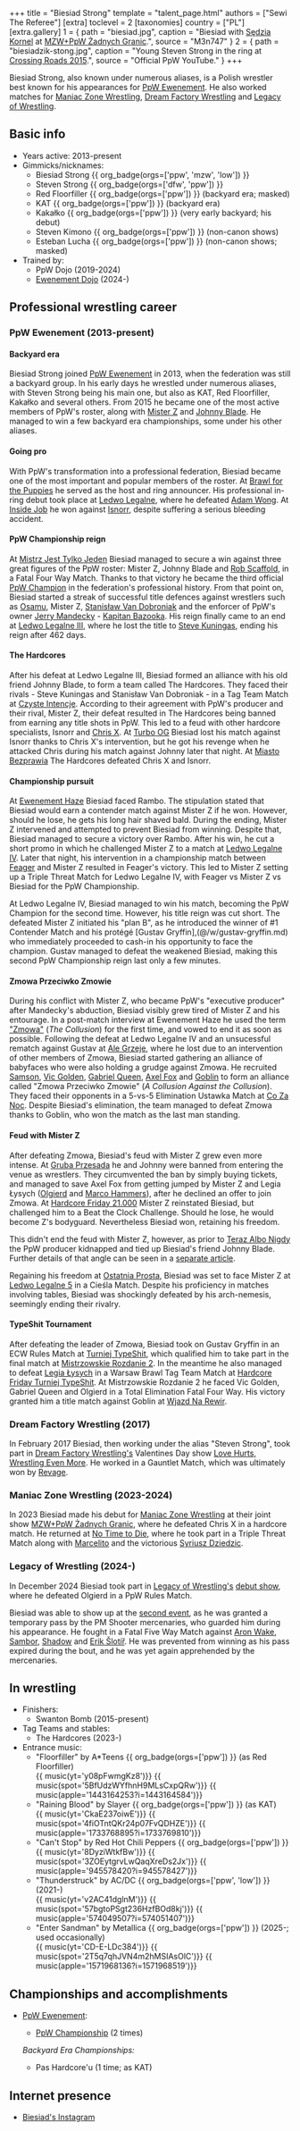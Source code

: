 +++
title = "Biesiad Strong"
template = "talent_page.html"
authors = ["Sewi The Referee"]
[extra]
toclevel = 2
[taxonomies]
country = ["PL"]
[extra.gallery]
1 = { path = "biesiad.jpg", caption = "Biesiad with [Sędzia Kornel](@/w/sedzia-kornel.md) at [MZW+PpW Żadnych Granic](@/e/mzw/2023-09-23-mzw_ppw-zadnych-granic.md).", source = "M3n747" }
2 = { path = "biesiadzik-stong.jpg", caption = "Young Steven Strong in the ring at [Crossing Roads 2015](@/e/ppw/2015-08-31-ppw-crossing-roads-2015.md).", source = "Official PpW YouTube." }
+++

Biesiad Strong, also known under numerous aliases, is a Polish wrestler best known for his appearances for [PpW Ewenement](@/o/ppw.md). He also worked matches for [Maniac Zone Wrestling](@/o/mzw.md), [Dream Factory Wrestling](@/o/dfw.md) and [Legacy of Wrestling](@/o/low.md).

## Basic info

* Years active: 2013-present
* Gimmicks/nicknames:
  - Biesiad Strong {{ org_badge(orgs=['ppw', 'mzw', 'low']) }}
  - Steven Strong {{ org_badge(orgs=['dfw', 'ppw']) }}
  - Red Floorfiller {{ org_badge(orgs=['ppw']) }} (backyard era; masked)
  - KAT {{ org_badge(orgs=['ppw']) }} (backyard era)
  - Kakałko {{ org_badge(orgs=['ppw']) }} (very early backyard; his debut)
  - Steven Kimono {{ org_badge(orgs=['ppw']) }} (non-canon shows)
  - Esteban Lucha {{ org_badge(orgs=['ppw']) }} (non-canon shows; masked)
* Trained by:
  - PpW Dojo (2019-2024)
  - [Ewenement Dojo](@/o/ewenement-dojo.md) (2024-)

## Professional wrestling career

### PpW Ewenement (2013-present)

#### Backyard era

Biesiad Strong joined [PpW Ewenement](@/o/ppw.md) in 2013, when the federation was still a backyard group. In his early days he wrestled under numerous aliases, with Steven Strong being his main one, but also as KAT, Red Floorfiller, Kakałko and several others. From 2015 he became one of the most active members of PpW's roster, along with [Mister Z](@/w/mister-z.md) and [Johnny Blade](@/w/johnny-blade.md). He managed to win a few backyard era championships, some under his other aliases.

#### Going pro

With PpW's transformation into a professional federation, Biesiad became one of the most important and popular members of the roster. At [Brawl for the Puppies](@/e/ppw/2020-02-15-ppw-brawl-for-the-puppies.md) he served as the host and ring announcer. His professional in-ring debut took place at [Ledwo Legalne](@/e/ppw/2021-06-12-ppw-ledwo-legalne.md), where he defeated [Adam Wong](@/w/adam-wong.md). At [Inside Job](@/e/ppw/2021-09-11-ppw-inside-job.md) he won against [Isnorr](@/w/isnorr.md), despite suffering a serious bleeding accident.

#### PpW Championship reign

At [Mistrz Jest Tylko Jeden](@/e/ppw/2022-03-12-ppw-mistrz-jest-tylko-jeden.md) Biesiad managed to secure a win against three great figures of the PpW roster: Mister Z, Johnny Blade and [Rob Scaffold](@/w/rob-scaffold.md), in a Fatal Four Way Match.
Thanks to that victory he became the third official [PpW Champion](@/c/ppw-championship.md) in the federation's professional history.
From that point on, Biesiad started a streak of successful title defences against wrestlers such as [Osamu](@/w/osamu.md), Mister Z, [Stanisław Van Dobroniak](@/w/stanislaw-van-dobroniak.md) and the enforcer of PpW's owner [Jerry Mandecky](@/w/jerry-mandecky.md) - [Kapitan Bazooka](@/w/kapitan-bazooka.md).
His reign finally came to an end at [Ledwo Legalne III](@/e/ppw/2023-06-17-ppw-ledwo-legalne-3.md), where he lost the title to [Steve Kuningas](@/w/steve-kuningas.md), ending his reign after 462 days.

#### The Hardcores

After his defeat at Ledwo Legalne III, Biesiad formed an alliance with his old friend Johnny Blade, to form a team called The Hardcores.
They faced their rivals - Steve Kuningas and Stanisław Van Dobroniak - in a Tag Team Match at [Czyste Intencje](@/e/ppw/2023-09-09-ppw-czyste-intencje.md). According to their agreement with PpW's producer and their rival, Mister Z, their defeat resulted in The Hardcores being banned from earning any title shots in PpW.
This led to a feud with other hardcore specialists, Isnorr and [Chris X](@/w/chris-x.md). At [Turbo OG](@/e/ppw/2023-12-08-ppw-turbo-og.md) Biesiad lost his match against Isnorr thanks to Chris X's intervention, but he got his revenge when he attacked Chris during his match against Johnny later that night. At [Miasto Bezprawia](@/e/ppw/2024-02-10-ppw-miasto-bezprawia.md) The Hardcores defeated Chris X and Isnorr.

#### Championship pursuit 

At [Ewenement Haze](@/e/ppw/2024-04-20-ppw-ewenement-haze.md) Biesiad faced Rambo. The stipulation stated that Biesiad would earn a contender match against Mister Z if he won. However, should he lose, he gets his long hair shaved bald.
During the ending, Mister Z intervened and attempted to prevent Biesiad from winning. Despite that, Biesiad managed to secure a victory over Rambo. After his win, he cut a short promo in which he challenged Mister Z to a match at [Ledwo Legalne IV](@/e/ppw/2024-06-08-ppw-ledwo-legalne-4.md).
Later that night, his intervention in a championship match between [Feager](@/w/feager.md) and Mister Z resulted in Feager's victory. This led to Mister Z setting up a Triple Threat Match for Ledwo Legalne IV, with Feager vs Mister Z vs Biesiad for the PpW Championship.

At Ledwo Legalne IV, Biesiad managed to win his match, becoming the PpW Champion for the second time. 
However, his title reign was cut short. The defeated Mister Z initiated his "plan B", as he introduced the winner of #1 Contender Match and his protégé [Gustav Gryffin],(@/w/gustav-gryffin.md) who immediately proceeded to cash-in his opportunity to face the champion. Gustav managed to defeat the weakened Biesiad, making this second PpW Championship reign last only a few minutes.

#### Zmowa Przeciwko Zmowie

During his conflict with Mister Z, who became PpW's "executive producer" after Mandecky's abduction, Biesiad visibly grew tired of Mister Z and his entourage.
In a post-match interview at Ewenement Haze he used the term ["Zmowa"](@/tt/zmowa.md) (_The Collusion_) for the first time, and vowed to end it as soon as possible.
Following the defeat at Ledwo Legalne IV and an unsucessful rematch against Gustav at [Ale Grzeje](@/e/ppw/2024-07-13-ppw-ale-grzeje.md), where he lost due to an intervention of other members of Zmowa, Biesiad started gathering an alliance of babyfaces who were also holding a grudge against Zmowa.
He recruited [Samson](@/w/samson.md), [Vic Golden](@/w/vic-golden.md), [Gabriel Queen](@/w/gabriel-queen.md), [Axel Fox](@/w/axel-fox.md) and [Goblin](@/w/goblin.md) to form an alliance called "Zmowa Przeciwko Zmowie" (_A Collusion Against the Collusion_).
They faced their opponents in a 5-vs-5 Elimination Ustawka Match at [Co Za Noc](@/e/ppw/2024-10-26-ppw-co-za-noc.md). Despite Biesiad's elimination, the team managed to defeat Zmowa thanks to Goblin, who won the match as the last man standing.

#### Feud with Mister Z

After defeating Zmowa, Biesiad's feud with Mister Z grew even more intense.
At [Gruba Przesada](@/e/ppw/2025-01-25-ppw-gruba-przesada.md) he and Johnny were banned from entering the venue as wrestlers.
They circumvented the ban by simply buying tickets, and managed to save Axel Fox from getting jumped by Mister Z and Legia Łysych ([Olgierd](@/w/olgierd.md) and [Marco Hammers](@/w/marco-hammers.md)), after he declined an offer to join Zmowa.
At [Hardcore Friday 21.000](@/e/ppw/2025-02-21-ppw-hardcore-friday.md) Mister Z reinstated Biesiad, but challenged him to a Beat the Clock Challenge. Should he lose, he would become Z's bodyguard. Nevertheless Biesiad won, retaining his freedom.

This didn't end the feud with Mister Z, however, as prior to [Teraz Albo Nigdy](@/e/ppw/2025-03-15-ppw-teraz-albo-nigdy.md) the PpW producer kidnapped and tied up Biesiad's friend Johnny Blade. Further details of that angle can be seen in a [separate article](@/a/pm-shooter-saga.md).

Regaining his freedom at [Ostatnia Prosta](@/e/ppw/2025-04-30-ppw-ostatnia-prosta.md), Biesiad was set to face Mister Z at [Ledwo Legalne 5](@/e/ppw/2025-06-07-ppw-ledwo-legalne-5.md) in a Cieśla Match. Despite his proficiency in matches involving tables, Biesiad was shockingly defeated by his arch-nemesis, seemingly ending their rivalry.

#### TypeShit Tournament

After defeating the leader of Zmowa, Biesiad took on Gustav Gryffin in an ECW Rules Match at [Turniej TypeShit](@/e/ppw/2025-07-05-ppw-turniej-typeshit.md), which qualified him to take part in the final match at [Mistrzowskie Rozdanie 2](@/e/ppw/2025-09-20-ppw-mistrzowskie-rozdanie-2.md). In the meantime he also managed to defeat [Legia Łysych](@/tt/legia-lysych.md) in a Warsaw Brawl Tag Team Match at [Hardcore Friday Turniej TypeShit](@/e/ppw/2025-08-15-ppw-hardcore-friday-turniej-typeshit.md). At Mistrzowskie Rozdanie 2 he faced Vic Golden, Gabriel Queen and Olgierd in a Total Elimination Fatal Four Way. His victory granted him a title match against Goblin at [Wjazd Na Rewir](@/e/ppw/2025-10-24-ppw-wjazd-na-rewir.md).

### Dream Factory Wrestling (2017)

In February 2017 Biesiad, then working under the alias "Steven Strong", took part in [Dream Factory Wrestling's](@/o/dfw.md) Valentines Day show [Love Hurts, Wrestling Even More](@/e/dfw/2017-02-14-dfw-love-hurts-wrestling-even-more.md). He worked in a Gauntlet Match, which was ultimately won by [Revage](@/w/rafael-kid.md).

### Maniac Zone Wrestling (2023-2024)

In 2023 Biesiad made his debut for [Maniac Zone Wrestling](@/o/mzw.md) at their joint show [MZW+PpW Żadnych Granic](@/e/mzw/2023-09-23-mzw_ppw-zadnych-granic.md), where he defeated Chris X in a hardcore match. He returned at [No Time to Die](@/e/mzw/2024-10-12-mzw-no-time-to-die.md), where he took part in a Triple Threat Match along with [Marcelito](@/w/marcelito.md) and the victorious [Syriusz Dziedzic](@/w/dziedzic.md).

### Legacy of Wrestling (2024-)

In December 2024 Biesiad took part in [Legacy of Wrestling's](@/o/low.md) [debut show](@/e/low/2024-12-01-low-1.md), where he defeated Olgierd in a PpW Rules Match.

Biesiad was able to show up at the [second event](@/e/low/2025-04-06-low-2.md), as he was granted a temporary pass by the PM Shooter mercenaries, who guarded him during his appearance. He fought in a Fatal Five Way Match against [Aron Wake](@/w/aron-wake.md), [Sambor](@/w/sambor.md), [Shadow](@/w/shadow.md) and [Erik Šlotíř](@/w/erik-slotir.md). He was prevented from winning as his pass expired during the bout, and he was yet again apprehended by the mercenaries.

## In wrestling

* Finishers:
  - Swanton Bomb (2015-present)
* Tag Teams and stables:
  - The Hardcores (2023-)
* Entrance music:
  - "Floorfiller" by A*Teens
    {{ org_badge(orgs=['ppw']) }} (as Red Floorfiller) <br>
    {{ music(yt='y08pFwmgKz8')}}
    {{ music(spot='5BfUdzWYfhnH9MLsCxpQRw')}}
    {{ music(apple='1443164253?i=1443164584')}}
  - "Raining Blood" by Slayer
    {{ org_badge(orgs=['ppw']) }} (as KAT) <br>
    {{ music(yt='CkaE237oiwE')}}
    {{ music(spot='4fiOTntQKr24p07FvQDHZE')}}
    {{ music(apple='1733768895?i=1733769810')}}
  - "Can't Stop" by Red Hot Chili Peppers
    {{ org_badge(orgs=['ppw']) }} <br>
    {{ music(yt='8DyziWtkfBw')}}
    {{ music(spot='3ZOEytgrvLwQaqXreDs2Jx')}}
    {{ music(apple='945578420?i=945578427')}}
  - "Thunderstruck" by AC/DC
    {{ org_badge(orgs=['ppw', 'low']) }} (2021-) <br>
    {{ music(yt='v2AC41dglnM')}}
    {{ music(spot='57bgtoPSgt236HzfBOd8kj')}}
    {{ music(apple='574049507?i=574051407')}}
  - "Enter Sandman" by Metallica
    {{ org_badge(orgs=['ppw']) }} (2025-; used occasionally) <br>
    {{ music(yt='CD-E-LDc384')}}
    {{ music(spot='2T5q7qhJVN4m2hMSIAsOlC')}}
    {{ music(apple='1571968136?i=1571968519')}}

## Championships and accomplishments

* [PpW Ewenement](@/o/ppw.md):
  - [PpW Championship](@/c/ppw-championship.md) (2 times)

  _Backyard Era Championships:_
  - Pas Hardcore'u (1 time; as KAT)
 
## Internet presence

* [Biesiad's Instagram](https://www.instagram.com/biesiad_strong)
